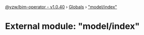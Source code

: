 [@yzw/bim-operator - v1.0.40](../README.md) › [Globals](../globals.md) › ["model/index"](_model_index_.md)

# External module: "model/index"


